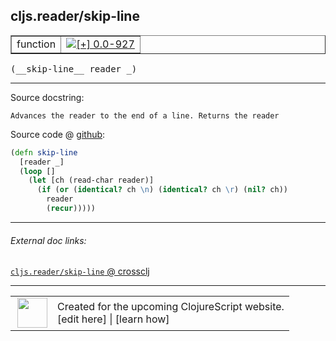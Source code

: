 ## cljs.reader/skip-line



 <table border="1">
<tr>
<td>function</td>
<td><a href="https://github.com/cljsinfo/cljs-api-docs/tree/0.0-927"><img valign="middle" alt="[+] 0.0-927" title="Added in 0.0-927" src="https://img.shields.io/badge/+-0.0--927-lightgrey.svg"></a> </td>
</tr>
</table>


 <samp>
(__skip-line__ reader _)<br>
</samp>

---





Source docstring:

```
Advances the reader to the end of a line. Returns the reader
```


Source code @ [github](https://github.com/clojure/clojurescript/blob/r1806/src/cljs/cljs/reader.cljs#L90-L97):

```clj
(defn skip-line
  [reader _]
  (loop []
    (let [ch (read-char reader)]
      (if (or (identical? ch \n) (identical? ch \r) (nil? ch))
        reader
        (recur)))))
```

<!--
Repo - tag - source tree - lines:

 <pre>
clojurescript @ r1806
└── src
    └── cljs
        └── cljs
            └── <ins>[reader.cljs:90-97](https://github.com/clojure/clojurescript/blob/r1806/src/cljs/cljs/reader.cljs#L90-L97)</ins>
</pre>

-->

---



###### External doc links:

[`cljs.reader/skip-line` @ crossclj](http://crossclj.info/fun/cljs.reader.cljs/skip-line.html)<br>

---

 <table>
<tr><td>
<img valign="middle" align="right" width="48px" src="http://i.imgur.com/Hi20huC.png">
</td><td>
Created for the upcoming ClojureScript website.<br>
[edit here] | [learn how]
</td></tr></table>

[edit here]:https://github.com/cljsinfo/cljs-api-docs/blob/master/cljsdoc/cljs.reader/skip-line.cljsdoc
[learn how]:https://github.com/cljsinfo/cljs-api-docs/wiki/cljsdoc-files

<!--

This information was too distracting to show to readers, but I'll leave it
commented here since it is helpful to:

- pretty-print the data used to generate this document
- and show how to retrieve that data



The API data for this symbol:

```clj
{:ns "cljs.reader",
 :name "skip-line",
 :signature ["[reader _]"],
 :history [["+" "0.0-927"]],
 :type "function",
 :full-name-encode "cljs.reader/skip-line",
 :source {:code "(defn skip-line\n  [reader _]\n  (loop []\n    (let [ch (read-char reader)]\n      (if (or (identical? ch \\n) (identical? ch \\r) (nil? ch))\n        reader\n        (recur)))))",
          :title "Source code",
          :repo "clojurescript",
          :tag "r1806",
          :filename "src/cljs/cljs/reader.cljs",
          :lines [90 97]},
 :full-name "cljs.reader/skip-line",
 :docstring "Advances the reader to the end of a line. Returns the reader"}

```

Retrieve the API data for this symbol:

```clj
;; from Clojure REPL
(require '[clojure.edn :as edn])
(-> (slurp "https://raw.githubusercontent.com/cljsinfo/cljs-api-docs/catalog/cljs-api.edn")
    (edn/read-string)
    (get-in [:symbols "cljs.reader/skip-line"]))
```

-->
